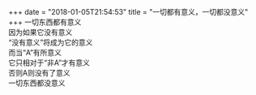 +++
date = "2018-01-05T21:54:53"
title = "一切都有意义，一切都没意义"
+++
一切东西都有意义   
因为如果它没有意义  
“没有意义”将成为它的意义  
而当“A”有所意义  
它只相对于“非A”才有意义  
否则A则没有了意义  
一切东西都没意义  